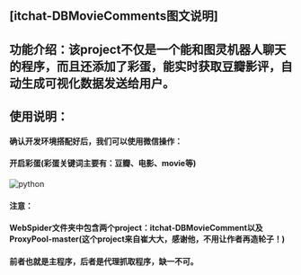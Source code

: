 


## [itchat-DBMovieComments图文说明]

## 功能介绍：该project不仅是一个能和图灵机器人聊天的程序，而且还添加了彩蛋，能实时获取豆瓣影评，自动生成可视化数据发送给用户。

## 使用说明：
#### 确认开发环境搭配好后，我们可以使用微信操作：
#### 开启彩蛋(彩蛋关键词主要有：豆瓣、电影、movie等)
![python](https://github.com/zhu733756/WebSpider/blob/spiders/source/1.png)
#### 注意：
#### WebSpider文件夹中包含两个project：itchat-DBMovieComment以及ProxyPool-master(这个project来自崔大大，感谢他，不用让作者再造轮子！)
#### 前者也就是主程序，后者是代理抓取程序，缺一不可。
